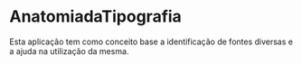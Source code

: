 # AnatomiadaTipografia

Esta aplicação tem como conceito base a identificação de fontes diversas e a ajuda na utilização da mesma.